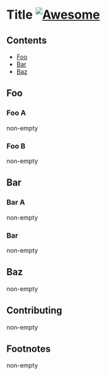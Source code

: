 # Title [![Awesome](https://awesome.re/badge.svg)](https://awesome.re)

## Contents

- [Foo](#foo)
- [Bar](#bar)
- [Baz](#baz)

## Foo

### Foo A

non-empty

### Foo B

non-empty

## Bar

### Bar A

non-empty

### Bar

non-empty

## Baz

non-empty

## Contributing

non-empty

## Footnotes

non-empty
